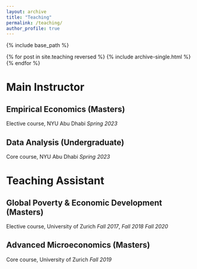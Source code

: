 ```yaml
---
layout: archive
title: "Teaching"
permalink: /teaching/
author_profile: true
---
```


{% include base_path %}

{% for post in site.teaching reversed %}
  {% include archive-single.html %}
{% endfor %}

# Main Instructor

## Empirical Economics (Masters)

Elective course, NYU Abu Dhabi
*Spring 2023* 

## Data Analysis (Undergraduate) 

Core course, NYU Abu Dhabi
*Spring 2023*

# Teaching Assistant

## Global Poverty & Economic Development (Masters)

Elective course, University of Zurich
*Fall 2017*, *Fall 2018* *Fall 2020*

## Advanced Microeconomics (Masters)

Core course, University of Zurich
*Fall 2019*
